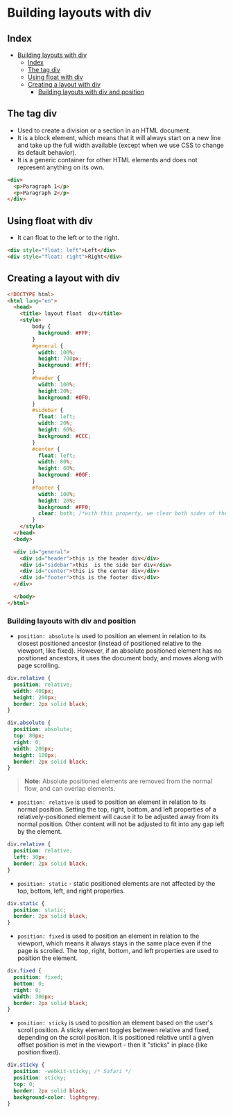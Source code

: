 # Building layouts with div

## Index

- [Building layouts with div](#building-layouts-with-div)
  - [Index](#index)
  - [The tag div](#the-tag-div)
  - [Using float with div](#using-float-with-div)
  - [Creating a layout with div](#creating-a-layout-with-div)
    - [Building layouts with div and position](#building-layouts-with-div-and-position)

## The tag div

- Used to create a division or a section in an HTML document.
- It is a block element, which means that it will always start on a new line and take up the full width available (except when we use CSS to change its default behavior).
- It is a generic container for other HTML elements and does not represent anything on its own.

~~~html
<div>
  <p>Paragraph 1</p>
  <p>Paragraph 2</p>
</div>
~~~

## Using float with div

- It can float to the left or to the right.

~~~html
<div style="float: left">Left</div>
<div style="float: right">Right</div>
~~~

## Creating a layout with div

~~~html
<!DOCTYPE html>
<html lang="en">
  <head>
    <title> layout float  div</title>
    <style>
        body {
          background: #FFF;
        }
        #general {
          width: 100%; 
          height: 700px;
          background: #fff;
        }
        #header {
          width: 100%;
          height:20%;
          background: #0F0;
        }
        #sidebar {
          float: left;
          width: 20%;
          height: 60%;
          background: #CCC;
        }
        #center {
          float: left;
          width: 80%;
          height: 60%;
          background: #00F;
        }
        #footer {
          width: 100%;
          height: 20%;
          background: #FF0;
          clear: both; /*with this property, we clear both sides of the element*/
        }
    </style>
  </head>
  <body>

  <div id="general">
    <div id="header">this is the header div</div>
    <div id="sidebar">this  is the side bar div</div>
    <div id="center">this is the center div</div>
    <div id="footer">this is the footer div</div>
  </div>

  </body>
</html>
~~~

### Building layouts with div and position

- `position: absolute` is used to position an element in relation to its closest positioned ancestor (instead of positioned relative to the viewport, like fixed). However, if an absolute positioned element has no positioned ancestors, it uses the document body, and moves along with page scrolling.

~~~css
div.relative {
  position: relative;
  width: 400px;
  height: 200px;
  border: 2px solid black;
}

div.absolute {
  position: absolute;
  top: 80px;
  right: 0;
  width: 200px;
  height: 100px;
  border: 2px solid black;
}
~~~

> **Note:** Absolute positioned elements are removed from the normal flow, and can overlap elements.

- `position: relative` is used to position an element in relation to its normal position. Setting the top, right, bottom, and left properties of a relatively-positioned element will cause it to be adjusted away from its normal position. Other content will not be adjusted to fit into any gap left by the element.

~~~css
div.relative {
  position: relative;
  left: 30px;
  border: 2px solid black;
}
~~~

- `position: static` - static positioned elements are not affected by the top, bottom, left, and right properties.

~~~css
div.static {
  position: static;
  border: 2px solid black;
}
~~~

- `position: fixed` is used to position an element in relation to the viewport, which means it always stays in the same place even if the page is scrolled. The top, right, bottom, and left properties are used to position the element.

~~~css
div.fixed {
  position: fixed;
  bottom: 0;
  right: 0;
  width: 300px;
  border: 2px solid black;
}
~~~

- `position: sticky` is used to position an element based on the user's scroll position. A sticky element toggles between relative and fixed, depending on the scroll position. It is positioned relative until a given offset position is met in the viewport - then it "sticks" in place (like position:fixed).

~~~css
div.sticky {
  position: -webkit-sticky; /* Safari */
  position: sticky;
  top: 0;
  border: 2px solid black;
  background-color: lightgrey;
}
~~~
